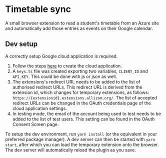 # Timetable sync
A small browser extension to read a student's timetable from an Azure site and automatically add those entries as events on their Google calendar.

## Dev setup
A correctly setup Google cloud application is required.
  1. Follow the steps [here](https://developers.google.com/calendar/api/quickstart/js#enable_the_api) to create the cloud application. 
  2. A `keys.ts` file was created exporting two variables, `CLIENT_ID` and `API_KEY`. This could be done with js or json as well.
  3. The extensions's redirect URL needs to be added to the list of authorised redirect URLs. This redirect URL is derived from the extension id, which changes for temporary extensions, as follows: `https://{extensionid}.extensions.allizom.org/`. The list of accepted redirect URLs can be changed in the OAuth credentials page of the cloud application settings.
  4. In testing mode, the email of the account being used to test needs to be added to the list of test users. This setting can be found in the OAuth Consent Screen page.

To setup the dev environment, run `yarn install` (or the equivalent in your preferred package manager).
A dev server can then be started with `yarn start`, after which you can load the temporary extension onto the browser.
The dev server will automatically reload the plugin as you save.
